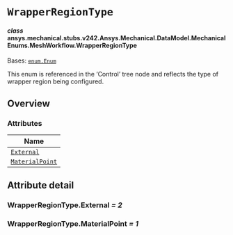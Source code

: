 # `WrapperRegionType`



#### *class* ansys.mechanical.stubs.v242.Ansys.Mechanical.DataModel.MechanicalEnums.MeshWorkflow.WrapperRegionType

Bases: [`enum.Enum`](https://docs.python.org/3/library/enum.html#enum.Enum)

This enum is referenced in the ‘Control’ tree node and reflects the type of wrapper region being configured.

<!-- !! processed by numpydoc !! -->

<a id="overview"></a>

## Overview

### Attributes

| Name |
| ----------------------------------------------------- |
| [`External`](#WrapperRegionType.External) |
| [`MaterialPoint`](#WrapperRegionType.MaterialPoint) |

<a id="attribute-detail"></a>

## Attribute detail

<a id="WrapperRegionType.External"></a>

### WrapperRegionType.External *= 2*

<a id="WrapperRegionType.MaterialPoint"></a>

### WrapperRegionType.MaterialPoint *= 1*


